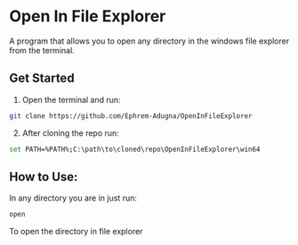 # Open In File Explorer
A program that allows you to open any directory in the windows file explorer from the terminal.

## Get Started
1. Open the terminal and run:
```bash
git clone https://github.com/Ephrem-Adugna/OpenInFileExplorer
```
2. After cloning the repo run: 
```bash
set PATH=%PATH%;C:\path\to\cloned\repo\OpenInFileExplorer\win64
```
## How to Use: 
In any directory you are in just run: 
```bash
open
``` 
To open the directory in file explorer
